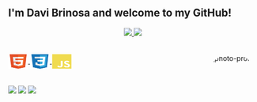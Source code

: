 ## I'm Davi Brinosa and welcome to my GitHub!
<div align="center">
    <a href="https://github.com/DaviBrinhosa">
    <img height="180em" src="https://github-readme-stats.vercel.app/api?username=DaviBrinhosa&show_icons=true&theme=dracula&include_all_commits=true&count_private=true"/>
    <img height="180em" src="https://github-readme-stats.vercel.app/api/top-langs/?username=DaviBrinhosa&layout=compact&langs_count=7&theme=dracula"/>
</div>

<div style="display: inline_block"><br><br>
    <img align="center" alt="Icon-HTML" height="30" width="40" src="https://raw.githubusercontent.com/devicons/devicon/master/icons/html5/html5-original.svg">
    <img align="center" alt="Icon-CSS" height="30" width="40" src="https://raw.githubusercontent.com/devicons/devicon/master/icons/css3/css3-original.svg">
    <img align="center" alt="Icon-Js" height="30" width="40" src="https://raw.githubusercontent.com/devicons/devicon/master/icons/javascript/javascript-plain.svg">
    <img align="right" alt="photo-profile" height="150" style="border-radius:50px;" src="https://instagram.ffln5-1.fna.fbcdn.net/v/t51.2885-19/249788232_217214437181891_5115409897095200908_n.jpg?stp=dst-jpg_s320x320&_nc_ht=instagram.ffln5-1.fna.fbcdn.net&_nc_cat=111&_nc_ohc=VYhejEd-nzoAX-FpukJ&edm=AOQ1c0wBAAAA&ccb=7-5&oh=00_AT-LoG-1Vp3X0NidvAH7o_3saorUaylxX39wsgqEHyBJ7g&oe=62C94E99&_nc_sid=8fd12b">
</div>
 
<div> <br><br>
    <a href="https://www.instagram.com/davibrinhosa/" target="_blank"><img src="https://img.shields.io/badge/-Instagram-%23E4405F?style=for-the-badge&logo=instagram&logoColor=white" target="_blank"></a>
    <a href = "mailto:davibrinhosa@gmail.com"><img src="https://img.shields.io/badge/-Gmail-%23333?style=for-the-badge&logo=gmail&logoColor=white" target="_blank"></a>
    <a href="https://www.linkedin.com/in/davibrinhosa/" target="_blank"><img src="https://img.shields.io/badge/-LinkedIn-%230077B5?style=for-the-badge&logo=linkedin&logoColor=white" target="_blank"></a> 
</div>

